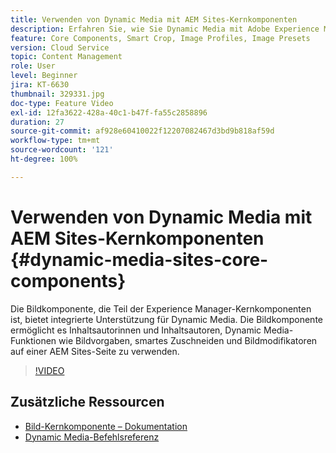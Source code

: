```yaml
---
title: Verwenden von Dynamic Media mit AEM Sites-Kernkomponenten
description: Erfahren Sie, wie Sie Dynamic Media mit Adobe Experience Manager Sites verwenden. Die Bildkomponente, die Teil der Experience Manager-Kernkomponenten ist, bietet integrierte Unterstützung für Dynamic Media. Die Bildkomponente ermöglicht es Inhaltsautorinnen und Inhaltsautoren, Dynamic Media-Funktionen wie Bildvorgaben, smartes Zuschneiden und Bildmodifikatoren auf einer AEM Sites-Seite zu verwenden.
feature: Core Components, Smart Crop, Image Profiles, Image Presets
version: Cloud Service
topic: Content Management
role: User
level: Beginner
jira: KT-6630
thumbnail: 329331.jpg
doc-type: Feature Video
exl-id: 12fa3622-428a-40c1-b47f-fa55c2858896
duration: 27
source-git-commit: af928e60410022f12207082467d3bd9b818af59d
workflow-type: tm+mt
source-wordcount: '121'
ht-degree: 100%

---
```


# Verwenden von Dynamic Media mit AEM Sites-Kernkomponenten {#dynamic-media-sites-core-components}

Die Bildkomponente, die Teil der Experience Manager-Kernkomponenten ist, bietet integrierte Unterstützung für Dynamic Media. Die Bildkomponente ermöglicht es Inhaltsautorinnen und Inhaltsautoren, Dynamic Media-Funktionen wie Bildvorgaben, smartes Zuschneiden und Bildmodifikatoren auf einer AEM Sites-Seite zu verwenden.

>[!VIDEO](https://video.tv.adobe.com/v/329331?quality=12&learn=on)

## Zusätzliche Ressourcen

* [Bild-Kernkomponente – Dokumentation](https://experienceleague.adobe.com/docs/experience-manager-core-components/using/components/image.html?lang=de#dynamic-media)
* [Dynamic Media-Befehlsreferenz](https://experienceleague.adobe.com/docs/dynamic-media-developer-resources/image-serving-api/image-serving-api/http-protocol-reference/command-reference/c-command-reference.html?lang=de#image-serving-api)

